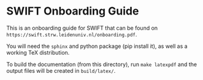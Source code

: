 SWIFT Onboarding Guide
======================

This is an onboarding guide for SWIFT that can be found on `https://swift.strw.leidenuniv.nl/onboarding.pdf`.

You will need the `sphinx` and python package (pip install it), as well as a working
TeX distribution.

To build the documentation (from this directory), run ``make latexpdf`` and the output
files will be created in `build/latex/`.

